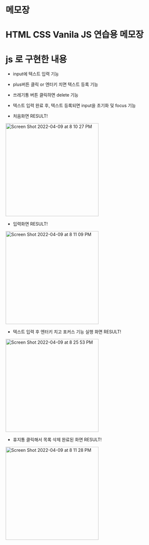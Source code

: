 # 메모장

# HTML CSS Vanila JS 연습용 메모장
# js 로 구현한 내용

- input에 텍스트 입력 기능
- plus버튼 클릭 or 엔터키 치면 텍스트 등록 기능
- 쓰레기통 버튼 클릭하면 delete 기능
- 텍스트 입력 완료 후, 텍스트 등록되면 input을 초기화 및 focus 기능




- 처음화면 RESULT! 
<p align="left"><img width="300" alt="Screen Shot 2022-04-09 at 8 10 27 PM" src="https://user-images.githubusercontent.com/78943816/162569373-2e0cfa56-df44-473b-8168-56d38c6d34ef.png"></p>

- 입력화면 RESULT! 
<p align="left"><img width="300" alt="Screen Shot 2022-04-09 at 8 11 09 PM" src="https://user-images.githubusercontent.com/78943816/162569379-b26f1229-a5d5-4eb4-8c6e-c1080e149bb6.png"></p>

- 텍스트 입력 후 엔터키 치고 포커스 기능 실행 화면 RESULT! 
<p align="left"><img width="300" alt="Screen Shot 2022-04-09 at 8 25 53 PM" src="https://user-images.githubusercontent.com/78943816/162569787-c0d28124-8796-4798-b956-466bf649217f.png"></p>

- 휴지통 클릭해서 목록 삭제 완료된 화면 RESULT! 
<p align="left"><img width="300" alt="Screen Shot 2022-04-09 at 8 11 28 PM" src="https://user-images.githubusercontent.com/78943816/162569381-c86ee881-21fd-4bc0-bc62-a274ee339d9b.png"></p>
